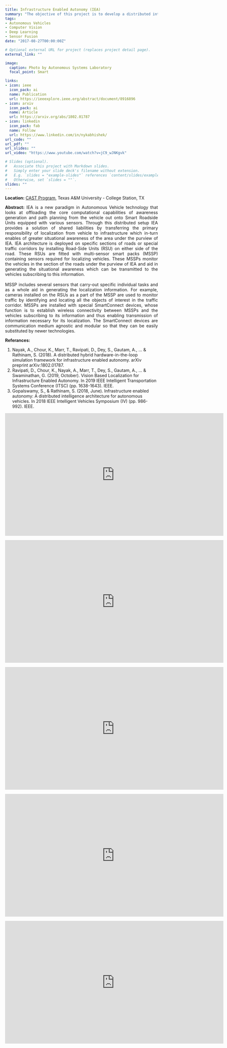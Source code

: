 ```yaml
---
title: Infrastructure Enabled Autonomy (IEA)
summary: "The objective of this project is to develop a distributed intelligence architecture for connected autonomous vehicles by offloading core computational functionalities to the infrastructure. I set up the DSRC communication network for V2V, V2I, and I2I, and developed machine vision capabilities for on-road object detection, tracking, camera/vision assisted SLAM on the smart-infrastructure to enable autonomy for connected vehicles. All the above techniques were developed on Python, C++, and implemented using ROS."
tags:
- Autonomous Vehicles
- Computer Vision
- Deep Learning
- Sensor Fusion
date: "2017-08-27T00:00:00Z"

# Optional external URL for project (replaces project detail page).
external_link: ""

image:
  caption: Photo by Autonomous Systems Laboratory
  focal_point: Smart

links:
- icon: ieee
  icon_pack: ai
  name: Publication
  url: https://ieeexplore.ieee.org/abstract/document/8916896
- icon: arxiv
  icon_pack: ai
  name: Article
  url: https://arxiv.org/abs/1802.01787
- icon: linkedin
  icon_pack: fab
  name: Follow
  url: https://www.linkedin.com/in/nykabhishek/
url_code: ""
url_pdf: ""
url_slides: ""
url_video: "https://www.youtube.com/watch?v=jC9_wJNKgvk"

# Slides (optional).
#   Associate this project with Markdown slides.
#   Simply enter your slide deck's filename without extension.
#   E.g. `slides = "example-slides"` references `content/slides/example-slides.md`.
#   Otherwise, set `slides = ""`.
slides: ""
---
```


<p>
    <b>Location:</b> <a href="https://cast.tamu.edu/" target="_blank">CAST Program</a>, Texas A&M University - College Station, TX
</p>

<p style="text-align:justify;">
    <b>Abstract:</b>
    IEA is a new paradigm in Autonomous Vehicle technology that looks at offloading the core computational capabilities of awareness generation and path planning from the vehicle out onto Smart Roadside Units equipped with various sensors. Through this distributed setup IEA provides a solution of shared liabilities by transferring the primary responsibility of localization from vehicle to infrastructure which in-turn enables of greater situational awareness of the area under the purview of IEA. IEA architecture is deployed on specific sections of roads or special traffic corridors by installing Road-Side Units (RSU) on either side of the road. These RSUs are fitted with multi-sensor smart packs (MSSP) containing sensors required for localizing vehicles. These MSSPs monitor the vehicles in the section of the roads under the purview of IEA and aid in generating the situational awareness which can be transmitted to the vehicles subscribing to this information. 
    <br>
    <br>
    MSSP includes several sensors that carry-out specific individual tasks and as a whole aid in generating the localization information. 
    For example, cameras installed on the RSUs as a part of the MSSP are used to monitor traffic by identifying and locating all the objects of interest in the traffic corridor. 
    MSSPs are installed with special SmartConnect devices, whose function is to establish wireless connectivity between MSSPs and the vehicles subscribing to its information and thus enabling transmission of information necessary for its localization. 
    The SmartConnect devices are communication medium agnostic and modular so that they can be easily substituted by newer technologies.
</p>

<p>
    <b>Referances:</b>
    <ol start="1">
        <li>Nayak, A., Chour, K., Marr, T., Ravipati, D., Dey, S., Gautam, A., ... & Rathinam, S. (2018). A distributed hybrid hardware-in-the-loop simulation framework for infrastructure enabled autonomy. arXiv preprint arXiv:1802.01787.</li>
        <li>Ravipati, D., Chour, K., Nayak, A., Marr, T., Dey, S., Gautam, A., ... & Swaminathan, G. (2019, October). Vision Based Localization for Infrastructure Enabled Autonomy. In 2019 IEEE Intelligent Transportation Systems Conference (ITSC) (pp. 1638-1643). IEEE.</li>
        <li>Gopalswamy, S., & Rathinam, S. (2018, June). Infrastructure enabled autonomy: A distributed intelligence architecture for autonomous vehicles. In 2018 IEEE Intelligent Vehicles Symposium (IV) (pp. 986-992). IEEE.</li>
    </ol>
</p>
<p>
    <iframe width="720" height="405" src="https://www.youtube.com/embed/s4xNCPnUPRg" frameborder="0" allow="accelerometer; autoplay; encrypted-media; gyroscope; picture-in-picture" allowfullscreen></iframe>
</p>
<p>
    <iframe width="720" height="405" src="https://www.youtube.com/embed/eOoPIvJhj3k" frameborder="0" allow="accelerometer; autoplay; encrypted-media; gyroscope; picture-in-picture" allowfullscreen></iframe>
</p>
<p>
    <iframe width="720" height="405" src="https://www.youtube.com/embed/iMSxPE9c2QQ" frameborder="0" allow="accelerometer; autoplay; encrypted-media; gyroscope; picture-in-picture" allowfullscreen></iframe>
</p>
<p>
    <iframe width="720" height="405" src="https://www.youtube.com/embed/7MCkzDjaPPY" frameborder="0" allow="accelerometer; autoplay; encrypted-media; gyroscope; picture-in-picture" allowfullscreen></iframe>
</p>
<p>
    <iframe width="720" height="405" src="https://www.youtube.com/embed/X9t4WEsonf0" frameborder="0" allow="accelerometer; autoplay; encrypted-media; gyroscope; picture-in-picture" allowfullscreen></iframe>
</p>